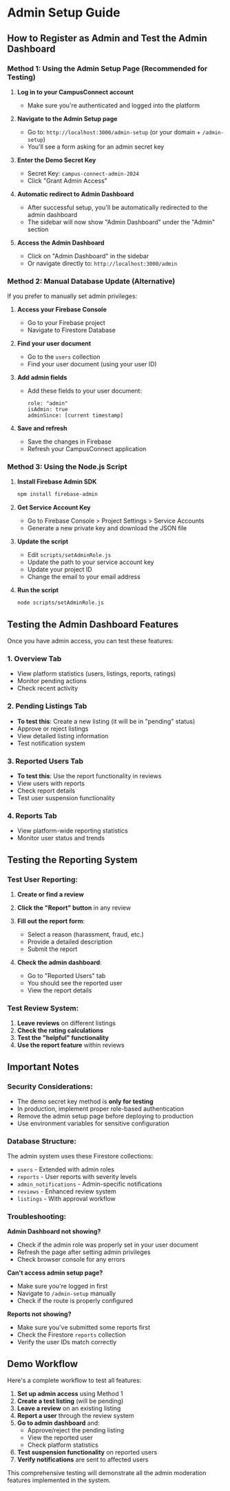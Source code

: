 # Admin Setup Guide

## How to Register as Admin and Test the Admin Dashboard

### Method 1: Using the Admin Setup Page (Recommended for Testing)

1. **Log in to your CampusConnect account**
   - Make sure you're authenticated and logged into the platform

2. **Navigate to the Admin Setup page**
   - Go to: `http://localhost:3000/admin-setup` (or your domain + `/admin-setup`)
   - You'll see a form asking for an admin secret key

3. **Enter the Demo Secret Key**
   - Secret Key: `campus-connect-admin-2024`
   - Click "Grant Admin Access"

4. **Automatic redirect to Admin Dashboard**
   - After successful setup, you'll be automatically redirected to the admin dashboard
   - The sidebar will now show "Admin Dashboard" under the "Admin" section

5. **Access the Admin Dashboard**
   - Click on "Admin Dashboard" in the sidebar
   - Or navigate directly to: `http://localhost:3000/admin`

### Method 2: Manual Database Update (Alternative)

If you prefer to manually set admin privileges:

1. **Access your Firebase Console**
   - Go to your Firebase project
   - Navigate to Firestore Database

2. **Find your user document**
   - Go to the `users` collection
   - Find your user document (using your user ID)

3. **Add admin fields**
   - Add these fields to your user document:
     ```
     role: "admin"
     isAdmin: true
     adminSince: [current timestamp]
     ```

4. **Save and refresh**
   - Save the changes in Firebase
   - Refresh your CampusConnect application

### Method 3: Using the Node.js Script

1. **Install Firebase Admin SDK**
   ```bash
   npm install firebase-admin
   ```

2. **Get Service Account Key**
   - Go to Firebase Console > Project Settings > Service Accounts
   - Generate a new private key and download the JSON file

3. **Update the script**
   - Edit `scripts/setAdminRole.js`
   - Update the path to your service account key
   - Update your project ID
   - Change the email to your email address

4. **Run the script**
   ```bash
   node scripts/setAdminRole.js
   ```

## Testing the Admin Dashboard Features

Once you have admin access, you can test these features:

### 1. Overview Tab
- View platform statistics (users, listings, reports, ratings)
- Monitor pending actions
- Check recent activity

### 2. Pending Listings Tab
- **To test this**: Create a new listing (it will be in "pending" status)
- Approve or reject listings
- View detailed listing information
- Test notification system

### 3. Reported Users Tab
- **To test this**: Use the report functionality in reviews
- View users with reports
- Check report details
- Test user suspension functionality

### 4. Reports Tab
- View platform-wide reporting statistics
- Monitor user status and trends

## Testing the Reporting System

### Test User Reporting:
1. **Create or find a review**
2. **Click the "Report" button** in any review
3. **Fill out the report form**:
   - Select a reason (harassment, fraud, etc.)
   - Provide a detailed description
   - Submit the report

4. **Check the admin dashboard**:
   - Go to "Reported Users" tab
   - You should see the reported user
   - View the report details

### Test Review System:
1. **Leave reviews** on different listings
2. **Check the rating calculations**
3. **Test the "helpful" functionality**
4. **Use the report feature** within reviews

## Important Notes

### Security Considerations:
- The demo secret key method is **only for testing**
- In production, implement proper role-based authentication
- Remove the admin setup page before deploying to production
- Use environment variables for sensitive configuration

### Database Structure:
The admin system uses these Firestore collections:
- `users` - Extended with admin roles
- `reports` - User reports with severity levels
- `admin_notifications` - Admin-specific notifications
- `reviews` - Enhanced review system
- `listings` - With approval workflow

### Troubleshooting:

**Admin Dashboard not showing?**
- Check if the admin role was properly set in your user document
- Refresh the page after setting admin privileges
- Check browser console for any errors

**Can't access admin setup page?**
- Make sure you're logged in first
- Navigate to `/admin-setup` manually
- Check if the route is properly configured

**Reports not showing?**
- Make sure you've submitted some reports first
- Check the Firestore `reports` collection
- Verify the user IDs match correctly

## Demo Workflow

Here's a complete workflow to test all features:

1. **Set up admin access** using Method 1
2. **Create a test listing** (will be pending)
3. **Leave a review** on an existing listing
4. **Report a user** through the review system
5. **Go to admin dashboard** and:
   - Approve/reject the pending listing
   - View the reported user
   - Check platform statistics
6. **Test suspension functionality** on reported users
7. **Verify notifications** are sent to affected users

This comprehensive testing will demonstrate all the admin moderation features implemented in the system.
